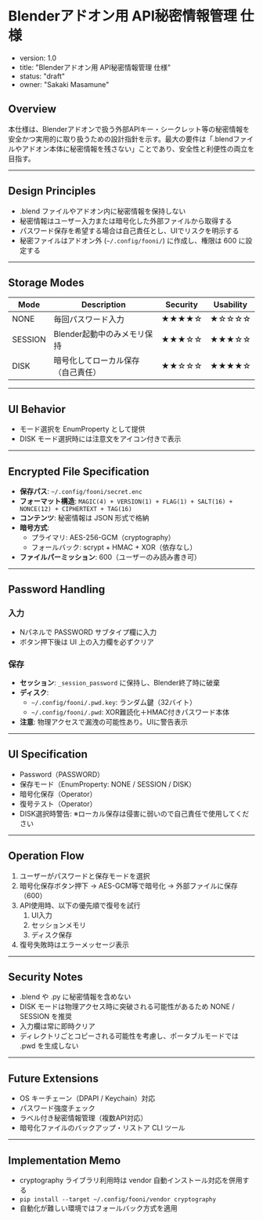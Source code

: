 # Blenderアドオン用 API秘密情報管理 仕様

- version: 1.0
- title: "Blenderアドオン用 API秘密情報管理 仕様"
- status: "draft"
- owner: "Sakaki Masamune"

## Overview
本仕様は、Blenderアドオンで扱う外部APIキー・シークレット等の秘密情報を安全かつ実用的に取り扱うための設計指針を示す。最大の要件は「.blendファイルやアドオン本体に秘密情報を残さない」ことであり、安全性と利便性の両立を目指す。

---

## Design Principles
- .blend ファイルやアドオン内に秘密情報を保持しない
- 秘密情報はユーザー入力または暗号化した外部ファイルから取得する
- パスワード保存を希望する場合は自己責任とし、UIでリスクを明示する
- 秘密ファイルはアドオン外 (`~/.config/fooni/`) に作成し、権限は 600 に設定する

---

## Storage Modes
| Mode | Description | Security | Usability |
|------|-------------|----------|-----------|
| NONE | 毎回パスワード入力 | ★★★★☆ | ★☆☆☆☆ |
| SESSION | Blender起動中のみメモリ保持 | ★★★☆☆ | ★★★☆☆ |
| DISK | 暗号化してローカル保存（自己責任） | ★★☆☆☆ | ★★★★☆ |

---

## UI Behavior
- モード選択を EnumProperty として提供
- DISK モード選択時には注意文をアイコン付きで表示

---

## Encrypted File Specification
- **保存パス**: `~/.config/fooni/secret.enc`
- **フォーマット構造**: `MAGIC(4) + VERSION(1) + FLAG(1) + SALT(16) + NONCE(12) + CIPHERTEXT + TAG(16)`
- **コンテンツ**: 秘密情報は JSON 形式で格納
- **暗号方式**:
  - プライマリ: AES-256-GCM（cryptography）
  - フォールバック: scrypt + HMAC + XOR（依存なし）
- **ファイルパーミッション**: 600（ユーザーのみ読み書き可）

---

## Password Handling
### 入力
- Nパネルで PASSWORD サブタイプ欄に入力
- ボタン押下後は UI 上の入力欄を必ずクリア

### 保存
- **セッション**: `_session_password` に保持し、Blender終了時に破棄
- **ディスク**:
  - `~/.config/fooni/.pwd.key`: ランダム鍵（32バイト）
  - `~/.config/fooni/.pwd`: XOR難読化＋HMAC付きパスワード本体
- **注意**: 物理アクセスで漏洩の可能性あり。UIに警告表示

---

## UI Specification
- Password（PASSWORD）
- 保存モード（EnumProperty: NONE / SESSION / DISK）
- 暗号化保存（Operator）
- 復号テスト（Operator）
- DISK選択時警告: ※ローカル保存は侵害に弱いので自己責任で使用してください

---

## Operation Flow
1. ユーザーがパスワードと保存モードを選択
2. 暗号化保存ボタン押下 → AES-GCM等で暗号化 → 外部ファイルに保存（600）
3. API使用時、以下の優先順で復号を試行
   1. UI入力
   2. セッションメモリ
   3. ディスク保存
4. 復号失敗時はエラーメッセージ表示

---

## Security Notes
- .blend や .py に秘密情報を含めない
- DISK モードは物理アクセス時に突破される可能性があるため NONE / SESSION を推奨
- 入力欄は常に即時クリア
- ディレクトリごとコピーされる可能性を考慮し、ポータブルモードでは .pwd を生成しない

---

## Future Extensions
- OS キーチェーン（DPAPI / Keychain）対応
- パスワード強度チェック
- ラベル付き秘密情報管理（複数API対応）
- 暗号化ファイルのバックアップ・リストア CLI ツール

---

## Implementation Memo
- cryptography ライブラリ利用時は vendor 自動インストール対応を併用する
- `pip install --target ~/.config/fooni/vendor cryptography`
- 自動化が難しい環境ではフォールバック方式を適用

